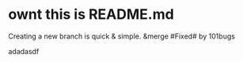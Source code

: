 # ownt this is README.md


Creating a new branch is quick & simple.
&merge
#Fixed# by 101bugs

adadasdf